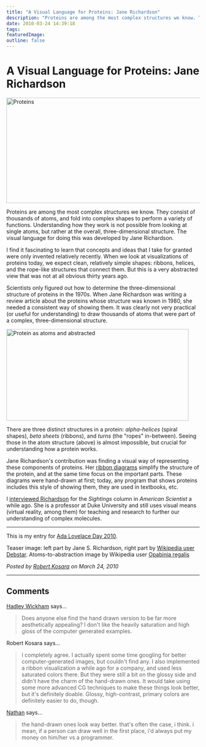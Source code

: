 ```yaml
---
title: "A Visual Language for Proteins: Jane Richardson"
description: "Proteins are among the most complex structures we know. They consist of thousands of atoms, and fold into complex shapes to perform a variety of functions. Understanding how they work is not possible from looking at single atoms, but rather at the overall, three-dimensional structure. The visual language for doing this was developed by Jane Richardson."
date: 2010-03-24 14:39:18
tags: 
featuredImage:
outline: false
---
```


# A Visual Language for Proteins: Jane Richardson

<a href="http://eagereyes.org/blog/2010/a-visual-language-for-proteins-jane-richardson"><img src="https://media.eagereyes.org/media/2010/richardson-protein.jpg" width="560" height="275" alt="Proteins" /></a>

Proteins are among the most complex structures we know. They consist of thousands of atoms, and fold into complex shapes to perform a variety of functions. Understanding how they work is not possible from looking at single atoms, but rather at the overall, three-dimensional structure. The visual language for doing this was developed by Jane Richardson.

I find it fascinating to learn that concepts and ideas that I take for granted were only invented relatively recently. When we look at visualizations of proteins today, we expect clean, relatively simple shapes: ribbons, helices, and the rope-like structures that connect them. But this is a very abstracted view that was not at all obvious thirty years ago.

Scientists only figured out how to determine the three-dimensional structure of proteins in the 1970s. When Jane Richardson was writing a review article about the proteins whose structure was known in 1980, she needed a consistent way of showing them. It was clearly not very practical (or useful for understanding) to draw thousands of atoms that were part of a complex, three-dimensional structure.

<img src="https://media.eagereyes.org/media/2010/proteins.jpg" width="475" height="239" alt="Protein as atoms and abstracted" />

There are three distinct structures in a protein: <em>alpha-helices</em> (spiral shapes), <em>beta sheets</em> (ribbons), and <em>turns</em> (the "ropes" in-between). Seeing those in the atom structure (above) is almost impossible, but crucial for understanding how a protein works.

Jane Richardson's contribution was finding a visual way of representing these components of proteins. Her <a href="http://en.wikipedia.org/wiki/Ribbon_diagram">ribbon diagrams</a> simplify the structure of the protein, and at the same time focus on the important parts.  These diagrams were hand-drawn at first; today, any program that shows proteins includes this style of showing them, they are used in textbooks, etc.

I <a href="http://eagereyes.org/blog/2008/sightings-structures-smaller-than-light.html">interviewed Richardson</a> for the <em>Sightings</em> column in <em>American Scientist</em> a while ago. She is a professor at Duke University and still uses visual means (virtual reality, among them) for teaching and research to further our understanding of complex molecules.

<hr>

This is my entry for <a href="http://findingada.com/">Ada Lovelace Day 2010</a>.

Teaser image: left part by Jane S. Richardson, right part by <a href="http://commons.wikimedia.org/wiki/File:Spombe_Pop2p_protein_structure_rainbow.png">Wikipedia user Debstar</a>. Atoms-to-abstraction image by Wikipedia user <a href="http://en.wikipedia.org/wiki/File:Proteinviews-1tim.png">Opabinia regalis</a>


_Posted by <a href="/about">Robert Kosara</a> on March 24, 2010_


<aside class="comments">

---
## Comments

<a href="http://had.co.nz" rel="nofollow noopener" target="_blank">Hadley Wickham</a> says…
>	Does anyone else find the hand drawn version to be far more aesthetically appealing?  I don't like the heavily saturation and high gloss of the computer generated examples.

Robert Kosara says…
>	I completely agree. I actually spent some time googling for better computer-generated images, but couldn't find any. I also implemented a ribbon visualization a while ago for a company, and used less saturated colors there. But they were still a bit on the glossy side and didn't have the charm of the hand-drawn ones. It would take using some more advanced CG techniques to make these things look better, but it's definitely doable. Glossy, high-contrast, primary colors are definitely easier to do, though.

<a href="http://flowingdata.com" rel="nofollow noopener" target="_blank">Nathan</a> says…
>	the hand-drawn ones look way better. that's often the case, i think. i mean, if a person can draw well in the first place, i'd always put my money on him/her vs a programmer.

</aside>

